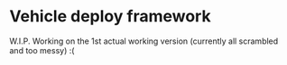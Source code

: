# Vehicle deploy framework

W.I.P. Working on the 1st actual working version (currently all scrambled and too messy) :(
